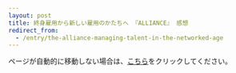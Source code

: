 ```yaml
---
layout: post
title: 終身雇用から新しい雇用のかたちへ 『ALLIANCE』 感想
redirect_from:
  - /entry/the-alliance-managing-talent-in-the-networked-age
---
```


<p>ページが自動的に移動しない場合は、<a href="https://note.com/fukuchiharuki/n/na136b439e8a9">こちら</a>をクリックしてください。</p>

<script type="text/javascript">
    setTimeout(function() {
        window.location.href = "https://note.com/fukuchiharuki/n/na136b439e8a9";
    }, 1000);
</script>
